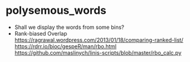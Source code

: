 # polysemous_words


* Shall we display the words from some bins?
* Rank-biased Overlap
https://ragrawal.wordpress.com/2013/01/18/comparing-ranked-list/ 
https://rdrr.io/bioc/gespeR/man/rbo.html
https://github.com/maslinych/linis-scripts/blob/master/rbo_calc.py
